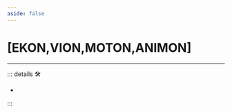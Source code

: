 ```yaml
---
aside: false
---
```

# <py>[EKON</ekos>,<via>VION</via>,<motor>MOTON</motor>,<anima>ANIMON</anima>]</py>

---

<!-- =================================================== -->
<!-- =================================================== -->
<!-- =================================================== -->
<!-- =================================================== -->
<!-- =================================================== -->
::: details 🛠

-

:::
